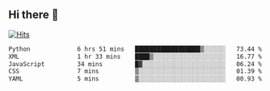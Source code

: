 ## Hi there 👋

<!--
**alihaqberdi/alihaqberdi** is a ✨ _special_ ✨ repository because its `README.md` (this file) appears on your GitHub profile.

Here are some ideas to get you started:

- 🔭 I’m currently working on ...
- 🌱 I’m currently learning ...
- 👯 I’m looking to collaborate on ...
- 🤔 I’m looking for help with ...
- 💬 Ask me about ...
- 📫 How to reach me: ...
- 😄 Pronouns: ...
- ⚡ Fun fact: ...
-->

[![Hits](https://hits.sh/github.com/alihaqberdi.svg)](https://hits.sh/github.com/alihaqberdi/)

<!--START_SECTION:waka-->

```txt
Python             6 hrs 51 mins   ██████████████████▒░░░░░░   73.44 %
XML                1 hr 33 mins    ████▒░░░░░░░░░░░░░░░░░░░░   16.77 %
JavaScript         34 mins         █▓░░░░░░░░░░░░░░░░░░░░░░░   06.24 %
CSS                7 mins          ▒░░░░░░░░░░░░░░░░░░░░░░░░   01.39 %
YAML               5 mins          ▒░░░░░░░░░░░░░░░░░░░░░░░░   00.93 %
```

<!--END_SECTION:waka-->
